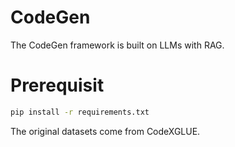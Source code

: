 # CodeGen
The CodeGen framework is built on LLMs with RAG.

# Prerequisit

```bash
pip install -r requirements.txt
```

The original datasets come from CodeXGLUE.
